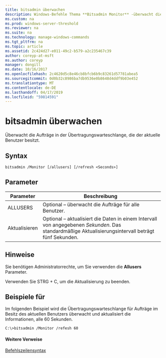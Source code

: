 ```yaml
---
title: bitsadmin überwachen
description: Windows-Befehle Thema **Bitsadmin Monitor** -überwacht die Aufträge in der Übertragungswarteschlange, die der aktuelle Benutzer besitzt.
ms.custom: na
ms.prod: windows-server-threshold
ms.reviewer: na
ms.suite: na
ms.technology: manage-windows-commands
ms.tgt_pltfrm: na
ms.topic: article
ms.assetid: 2c424d27-e011-49c2-b579-a2c235467c39
author: coreyp-at-msft
ms.author: coreyp
manager: dongill
ms.date: 10/16/2017
ms.openlocfilehash: 2c4620d5c8e46cb8bfcb6b9c83261d57781abea5
ms.sourcegitcommit: 0d0b32c8986ba7db9536e0b8648d4ddf9b03e452
ms.translationtype: MT
ms.contentlocale: de-DE
ms.lasthandoff: 04/17/2019
ms.locfileid: "59814591"
---
```

# <a name="bitsadmin-monitor"></a>bitsadmin überwachen



Überwacht die Aufträge in der Übertragungswarteschlange, die der aktuelle Benutzer besitzt.

## <a name="syntax"></a>Syntax

```
bitsadmin /Monitor [/allusers] [/refresh <Seconds>]
```

## <a name="parameters"></a>Parameter

|Parameter|Beschreibung|
|---------|-----------|
|ALLUSERS|Optional – überwacht die Aufträge für alle Benutzer.|
|Aktualisieren|Optional – aktualisiert die Daten in einem Intervall von angegebenen *Sekunden*. Das standardmäßige Aktualisierungsintervall beträgt fünf Sekunden.|

## <a name="remarks"></a>Hinweise

Sie benötigen Administratorrechte, um Sie verwenden die **Allusers** Parameter.

Verwenden Sie STRG + C, um die Aktualisierung zu beenden.

## <a name="BKMK_examples"></a>Beispiele für

Im folgenden Beispiel wird die Übertragungswarteschlange für Aufträge im Besitz des aktuellen Benutzers überwacht und aktualisiert die Informationen, alle 60 Sekunden.
```
C:\>bitsadmin /Monitor /refesh 60
```

#### <a name="additional-references"></a>Weitere Verweise

[Befehlszeilensyntax](command-line-syntax-key.md)